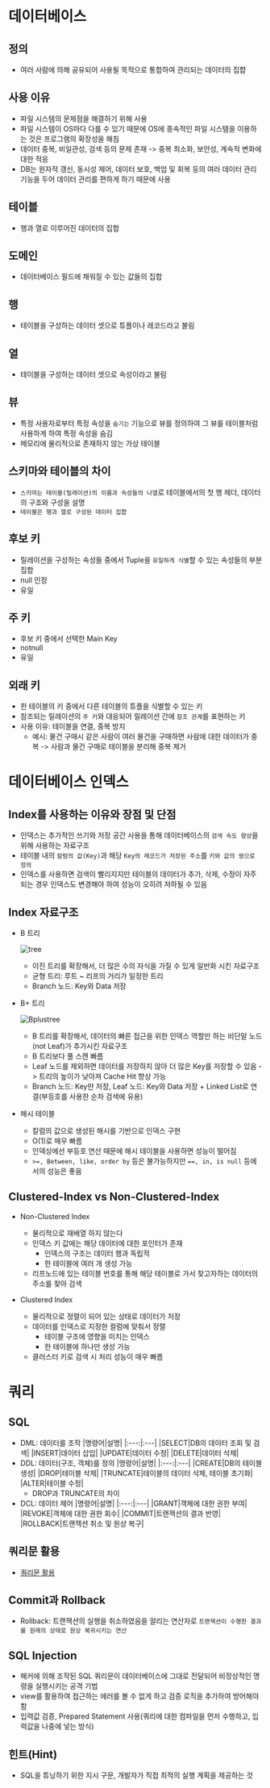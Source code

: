 # 데이터베이스

## 정의
- 여러 사람에 의해 공유되어 사용될 목적으로 통합하여 관리되는 데이터의 집합

## 사용 이유

- 파일 시스템의 문제점을 해결하기 위해 사용
- 파일 시스템이 OS마다 다를 수 있기 때문에 OS에 종속적인 파일 시스템을 이용하는 것은 프로그램의 확장성을 해침
- 데이터 중복, 비일관성, 검색 등의 문제 존재 -> 중복 최소화, 보안성, 계속적 변화에 대한 적응
- DB는 원자적 갱신, 동시성 제어, 데이터 보호, 백업 및 회복 등의 여러 데이터 관리 기능을 두어 데이터 관리를 편하게 하기 때문에 사용

## 테이블
- 행과 열로 이루어진 데이터의 집합

## 도메인
- 데이터베이스 필드에 채워질 수 있는 값들의 집합

## 행
- 테이블을 구성하는 데이터 셋으로 튜플이나 레코드라고 불림

## 열
- 테이블을 구성하는 데이터 셋으로 속성이라고 불림

## 뷰
* 특정 사용자로부터 특정 속성을 `숨기는` 기능으로 뷰를 정의하여 그 뷰를 테이블처럼 사용하게 하여 특정 속성을 숨김
* 메모리에 물리적으로 존재하지 않는 가상 테이블

## 스키마와 테이블의 차이
* `스키마는 테이블(릴레이션)의 이름과 속성들의 나열`로 테이블에서의 첫 행 헤더, 데이터의 구조와 구성을 설명
* `테이블은 행과 열로 구성된 데이터 집합`

## 후보 키
* 릴레이션을 구성하는 속성들 중에서 Tuple을 `유일하게 식별`할 수 있는 속성들의 부분 집합
* null 인정
* 유일

## 주 키
* 후보 키 중에서 선택한 Main Key
* notnull
* 유일

## 외래 키
* 한 테이블의 키 중에서 다른 테이블의 튜플을 식별할 수 있는 키
* 참조되는 릴레이션의 `주 키`와 대응되어 릴레이션 간에 `참조 관계`를 표현하는 키
* 사용 이유: 테이블을 연결, 중복 방지
  * 예시: 물건 구매시 같은 사람이 여러 물건을 구매하면 사람에 대한 데이터가 중복 -> 사람과 물건 구매로 테이블을 분리해 중복 제거

# 데이터베이스 인덱스

## Index를 사용하는 이유와 장점 및 단점
* 인덱스는 추가적인 쓰기와 저장 공간 사용을 통해 데이터베이스의 `검색 속도 향상`을 위해 사용하는 자료구조
* 테이블 내의 `칼럼의 값(Key)`과 해당 `Key의 레코드가 저장된 주소`를 `키와 값의 쌍으로 정의`
* 인덱스를 사용하면 검색이 빨리지지만 테이블의 데이터가 추가, 삭제, 수정이 자주되는 경우 인덱스도 변경해야 하여 성능이 오히려 저하될 수 있음

## Index 자료구조
* B 트리

  ![tree](https://user-images.githubusercontent.com/38900338/105454677-9bf88400-5cc5-11eb-993e-fb6f7b9675a1.png)
  * 이진 트리를 확장해서, 더 많은 수의 자식을 가질 수 있게 일반화 시킨 자료구조
  * 균형 트리: 루트 ~ 리프의 거리가 일정한 트리
  * Branch 노드: Key와 Data 저장
* B+ 트리

  ![Bplustree](https://user-images.githubusercontent.com/38900338/105454222-d9104680-5cc4-11eb-96e9-31e46c0bf2aa.png)
  * B 트리를 확장해서, 데이터의 빠른 접근을 위한 인덱스 역할만 하는 비단말 노드(not Leaf)가 추가시킨 자료구조
  * B 트리보다 풀 스캔 빠름
  * Leaf 노드를 제외하면 데이터를 저장하지 않아 더 많은 Key를 저장할 수 있음 -> 트리의 높이가 낮아져 Cache Hit 향상 가능
  * Branch 노드: Key만 저장, Leaf 노드: Key와 Data 저장 + Linked List로 연결(부등호를 사용한 순차 검색에 유용)

* 해시 테이블
  * 칼럼의 값으로 생성된 해시를 기반으로 인덱스 구현
  * O(1)로 매우 빠름
  * 인덱싱에선 부등호 연산 때문에 해시 테이블을 사용하면 성능이 떨어짐
  * `>=, Between, like, order by` 등은 불가능하지만 `==, in, is null` 등에서의 성능은 좋음

## Clustered-Index vs Non-Clustered-Index
* Non-Clustered Index
  * 물리적으로 재배열 하지 않는다
  * 인덱스 키 값에는 해당 데이터에 대한 포인터가 존재
    * 인덱스의 구조는 데이터 행과 독립적
    * 한 테이블에 여러 개 생성 가능
  * 리프노드에 있는 테이블 번호를 통해 해당 테이블로 가서 찾고자하는 데이터의 주소를 찾아 검색

* Clustered Index
  * 물리적으로 정렬이 되어 있는 상태로 데이터가 저장
  * 데이터를 인덱스로 지정한 컬럼에 맞춰서 정렬
    * 테이블 구조에 영향을 미치는 인덱스
    * 한 테이블에 하나만 생성 가능
  * 클러스터 키로 검색 시 처리 성능이 매우 빠름

# 쿼리

## SQL

* DML: 데이터를 조작
  |명령어|설명|
  |:---:|:---|
  |SELECT|DB의 데이터 조회 및 검색|
  |INSERT|데이터 삽입|
  |UPDATE|데이터 수정|
  |DELETE|데이터 삭제|
* DDL: 데이터(구조, 객체)를 정의
  |명령어|설명|
  |:---:|:---|
  |CREATE|DB의 테이블 생성|
  |DROP|테이블 삭제|
  |TRUNCATE|테이블의 데이터 삭제, 테이블 초기화|
  |ALTER|테이블 수정|
  * DROP과 TRUNCATE의 차이
* DCL: 데이터 제어
  |명령어|설명|
  |:---:|:---|
  |GRANT|객체에 대한 권한 부여|
  |REVOKE|객체에 대한 권한 회수|
  |COMMIT|트랜잭션의 결과 반영|
  |ROLLBACK|트랜잭션 취소 및 원상 복구|

## 쿼리문 활용
- [쿼리문 활용](https://github.com/Hott-J/DataBase/blob/main/MySQL_Basic_Example.sql)

## Commit과 Rollback
* Rollback: 트랜잭션의 실행을 취소하였음을 알리는 연산자로 `트랜잭션이 수행한 결과를 원래의 상태로 원상 복귀시키는 연산`

## SQL Injection
* 해커에 의해 조작된 SQL 쿼리문이 데이터베이스에 그대로 전달되어 비정상적인 명령을 실행시키는 공격 기법
* view를 활용하여 접근하는 에러를 볼 수 없게 하고 검증 로직을 추가하여 방어해야함
* 입력값 검증, Prepared Statement 사용(쿼리에 대한 컴파일을 먼저 수행하고, 입력값을 나중에 넣는 방식)

## 힌트(Hint)
* SQL을 튜닝하기 위한 지시 구문, 개발자가 직접 최적의 실행 계획을 제공하는 것

